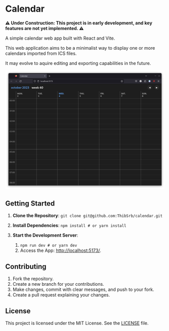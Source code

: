 # Calendar

**⚠️ Under Construction: This project is in early development, and key features are not yet implemented. ⚠️**

A simple calendar web app built with React and Vite.

This web application aims to be a minimalist way to display one or more calendars imported from ICS files.

It may evolve to aquire editing and exporting capabilities in the future.

![screenshot](https://github.com/ThibSrb/calendar/blob/main/screenshots/screenshot-1.png)

## Getting Started

1. **Clone the Repository**:
   `git clone git@github.com:ThibSrb/calendar.git`

2. **Install Dependencies**:
   `npm install # or yarn install`

3. **Start the Development Server**:
   
   1. `npm run dev # or yarn dev`
   2. Access the App: [http://localhost:5173/](http://localhost:5173/).

## Contributing

1. Fork the repository.
2. Create a new branch for your contributions.
3. Make changes, commit with clear messages, and push to your fork.
4. Create a pull request explaining your changes.

## License

This project is licensed under the MIT License. See the [LICENSE](https://github.com/ThibSrb/calendar/blob/main/LICENSE) file.
